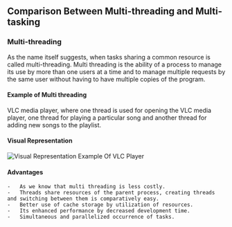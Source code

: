 ## Comparison Between Multi-threading and Multi-tasking

### Multi-threading
As the name itself suggests, when tasks sharing a common resource is called multi-threading.
Multi threading is the ability of a process to manage its use by more than one users at a time and to manage multiple requests by the same user without having to have multiple copies of the program.

#### Example of Multi threading
VLC media player, where one thread is used for opening the VLC media player, one thread for playing a particular song and another thread for adding new songs to the playlist.

#### Visual Representation
![Visual Representation Example Of VLC Player](https://media.geeksforgeeks.org/wp-content/cdn-uploads/vlc.jpg)

#### Advantages
    -   As we know that multi threading is less costly.
    -   Threads share resources of the parent process, creating threads and switching between them is comparatively easy.
    -   Better use of cache storage by utilization of resources.
    -   Its enhanced performance by decreased development time.
    -   Simultaneous and parallelized occurrence of tasks.